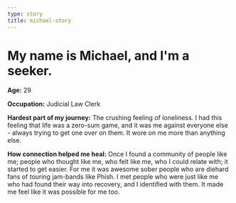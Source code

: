 ```yaml
---
type: story
title: michael-story
---
```


# My name is Michael, and I'm a seeker.

**Age:** 29

**Occupation:** Judicial Law Clerk

**Hardest part of my journey:** The crushing feeling of loneliness. I had this feeling that life was a zero-sum game, and it was me against everyone else - always trying to get one over on them. It wore on me more than anything else.

**How connection helped me heal:** Once I found a community of people like me; people who thought like me, who felt like me, who I could relate with; it started to get easier. For me it was awesome sober people who are diehard fans of touring jam-bands like Phish. I met people who were just like me who had found their way into recovery, and I identified with them. It made me feel like it was possible for me too.